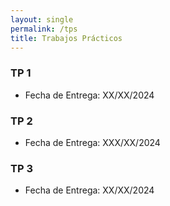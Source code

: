 ```yaml
---
layout: single
permalink: /tps
title: Trabajos Prácticos
---
```


### TP 1
- Fecha de Entrega: XX/XX/2024

### TP 2
- Fecha de Entrega: XXX/XX/2024

### TP 3
- Fecha de Entrega: XX/XX/2024
